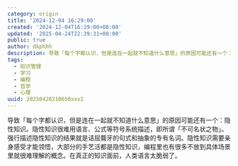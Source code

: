 ```yaml
---
category: origin
title: '2024-12-04 16:29:00'
created: '2024-12-04T16:29:00+08:00'
updated: '2025-04-24T22:39:31+08:00'
public: true
author: dkphhh
description: 导致「每个字都认识，但是连在一起就不知道什么意思」的原因可能还有一个：隐性知识。隐性知识很难用语言、公式等符号系统描述……
tags:
  - 知识管理
  - 学习
  - 编程
  - 哲学
  - 心理
uuid: 20250420210650xxv2
---
```


导致「每个字都认识，但是连在一起就不知道什么意思」的原因可能还有一个：隐性知识。隐性知识很难用语言、公式等符号系统描述，即所谓「不可名状之物」。强行描述隐性知识的结果就是诘屈聱牙的句式和抽象的专有名词。隐性知识需要亲身感受才能领悟，大部分的手艺活都是隐性知识，编程里也有很多不放到具体场景里就很难理解的概念。在真正的知识面前，人类语言太脆弱了。
